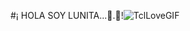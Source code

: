   #¡ HOLA SOY LUNITA...🌝.👋!![TclLoveGIF](https://github.com/user-attachments/assets/d5436b56-be1c-419a-babc-74f6f3f012f8)


<!--
**lunita2025/lunita2025** is a ✨ _special_ ✨ repository because its `README.md` (this file) appears on your GitHub profile.

Here are some ideas to get you started:

- 🔭 I’m currently working on ...
- 🌱 I’m currently learning ...
- 👯 I’m looking to collaborate on ...
- 🤔 I’m looking for help with ...
- 💬 Ask me about ...
- 📫 How to reach me: ...
- 😄 Pronouns: ...
- ⚡ Fun fact: ...
-->
